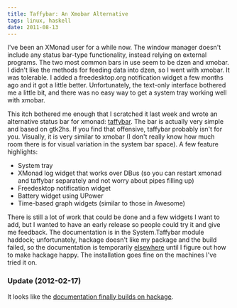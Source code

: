 ```yaml
---
title: Taffybar: An Xmobar Alternative
tags: linux, haskell
date: 2011-08-13
---
```


I've been an XMonad user for a while now.  The window manager doesn't
include any status bar-type functionality, instead relying on external
programs.  The two most common bars in use seem to be dzen and xmobar.
I didn't like the methods for feeding data into dzen, so I went with
xmobar.  It was tolerable. I added a freedesktop.org notification
widget a few months ago and it got a little better.  Unfortunately,
the text-only interface bothered me a little bit, and there was no
easy way to get a system tray working well with xmobar.

This itch bothered me enough that I scratched it last week and wrote
an alternative status bar for xmonad:
[taffybar](http://hackage.haskell.org/package/taffybar).  The bar is
actually very simple and based on gtk2hs.  If you find that offensive,
taffybar probably isn't for you.  Visually, it is very similar to
xmobar (I don't really know how much room there is for visual
variation in the system bar space).  A few feature highlights:

 * System tray
 * XMonad log widget that works over DBus (so you can restart xmonad
   and taffybar separately and not worry about pipes filling up)
 * Freedesktop notification widget
 * Battery widget using UPower
 * Time-based graph widgets (similar to those in Awesome)

There is still a lot of work that could be done and a few widgets I
want to add, but I wanted to have an early release so people could try
it and give me feedback.  The documentation is in the System.Taffybar
module haddock; unfortunately, hackage doesn't like my package and the
build failed, so the documentation is temporarily
[elsewhere](http://pages.cs.wisc.edu/~travitch/taffybar) until I figure out
how to make hackage happy.  The installation goes fine on the machines
I've tried it on.

### Update (2012-02-17)

It looks like the
[documentation finally builds on hackage](http://hackage.haskell.org/package/taffybar).
